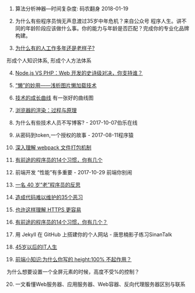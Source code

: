 1. 算法分析神器—时间复杂度: 码农翻身 2018-01-19

2. 为什么有些程序员悄无声息渡过35岁中年危机？来自公众号 程序人生。讲不同的年龄阶段应该做什么事。你的能力与年龄是否匹配？完成你的专业化品牌构建。

3. [为什么有的人工作多年还是老样子?](www.jianshu.com/p/a5265c8e0ff8)

形成个人知识体系, 形成个人方法体系

4. [Node.js VS PHP：Web 开发的史诗级对决，你支持谁？](https://www.oschina.net/news/91783/node-js-vs-php)

5. [“懒”的妙用——浅析图片懒加载技术](http://mp.weixin.qq.com/s/JYglEGYN9tnGpDg7ARPx7w)

6. [技术的成长曲线](zhangtielei.com/posts/blog-growth-curve.html) 有一张好的曲线图

7. [浏览器的渲染：过程与原理](zhuanlan.zhihu.com/p/29418126)

8. 为什么有些技术人员不写博客? - 2017-10-07伯乐在线

9. 从密码到token,一个授权的故事 - 2017-08-11程序猿

10. [深入理解 webpack 文件打包机制](https://github.com/happylindz/blog/issues/6)

11. [有前途的程序员的14个习惯，你有几个](www.techug.com/post/good-programmer-good-habit.html)

12. 前端开发 “性能”有多重要 - 2017-10-29 前端你别闹

13. [一名 40 岁“老”程序员的反思](https://www.oschina.net/news/84850/reflections-of-an-old-programmer)

14. [造成代码难以维护的35个恶习](https://www.linkedin.com/pulse/avoid-35-habits-lead-unmaintainable-code-christian-maioli-mackeprang)

15. [也许这样理解 HTTPS 更容易](showme.codes/2017-02-20/understand-https/)

16. [有前途的程序员的14个习惯，你有几个？](www.techug.com/post/good-programmer-good-habit.html)

17. 用 Jekyll 在 GitHub 上搭建你的个人网站 - 唐思楠影子练习SinanTalk

18. [45岁以后的IT人生](www.ruanyifeng.com/blog/2017/06/life-after-45.html)

19. [前端小知识:为什么你写的 height:100% 不起作用？](https://segmentfault.com/a/1190000012707337)

为什么想要设置一个全屏元素的时候，高度不受%的控制？

20. 一文看懂Web服务器、应用服务器、Web容器、反向代理服务器区别与联系